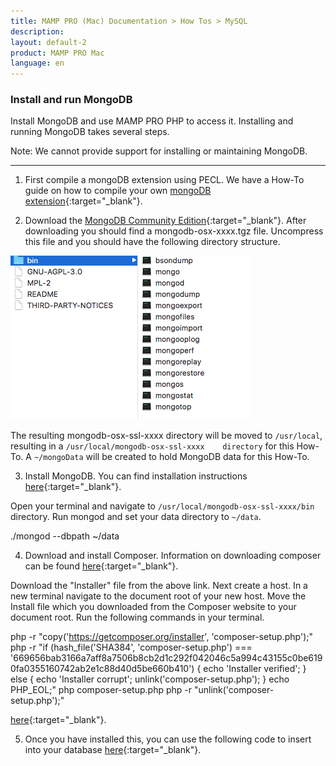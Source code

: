 ```yaml
---
title: MAMP PRO (Mac) Documentation > How Tos > MySQL
description: 
layout: default-2
product: MAMP PRO Mac
language: en
---
```


### Install and run MongoDB

Install MongoDB and use MAMP PRO PHP to access it. Installing and running MongoDB takes several steps.

<div class="alert" role="alert">
Note: We cannot provide support for installing or maintaining MongoDB.
</div>

---

1. First compile a mongoDB extension using PECL. We have a How-To guide on how to compile your own [mongoDB extension](http://documentation.mamp.info/en/MAMP-PRO-Mac/How-Tos/General/PECL/){:target="_blank"}.

2. Download the [MongoDB Community Edition](https://www.mongodb.com/download-center#community){:target="_blank"}. After downloading you should find a mongodb-osx-xxxx.tgz file. Uncompress this file and you should have the following directory structure. 

  ![MAMP](/en/MAMP-PRO-Mac/How-Tos/MySQL/InstallMongoDB/mongoDBStructure.png)

  The resulting mongodb-osx-ssl-xxxx directory will be moved to `/usr/local`, resulting in a `/usr/local/mongodb-osx-ssl-xxxx    directory` for this How-To. A `~/mongoData` will be created to hold MongoDB data for this How-To.

3. Install MongoDB. You can find installation instructions [here](https://docs.mongodb.com/manual/tutorial/install-mongodb-on-os-x/){:target="_blank"}.

  Open your terminal and navigate to `/usr/local/mongodb-osx-ssl-xxxx/bin` directory. Run mongod and set your data directory to `~/data`.
  
  ./mongod --dbpath ~/data

4. Download and install Composer. Information on downloading composer can be found [here](https://getcomposer.org/doc/00-intro.md){:target="_blank"}.

 Download the "Installer" file from the above link. Next create a host. In a new terminal navigate to the document root of your new host. Move the Install file which you downloaded from the Composer website to your document root. Run the following commands in your terminal.
 
php -r "copy('https://getcomposer.org/installer', 'composer-setup.php');"
php -r "if (hash_file('SHA384', 'composer-setup.php') === '669656bab3166a7aff8a7506b8cb2d1c292f042046c5a994c43155c0be6190fa0355160742ab2e1c88d40d5be660b410') { echo 'Installer verified'; } else { echo 'Installer corrupt'; unlink('composer-setup.php'); } echo PHP_EOL;"
php composer-setup.php
php -r "unlink('composer-setup.php');"




[here](https://getcomposer.org/download/){:target="_blank"}.

  



5. Once you have installed this, you can use the following code to insert into your database 
[here](http://php.net/manual/de/mongodb.tutorial.library.php){:target="_blank"}.


